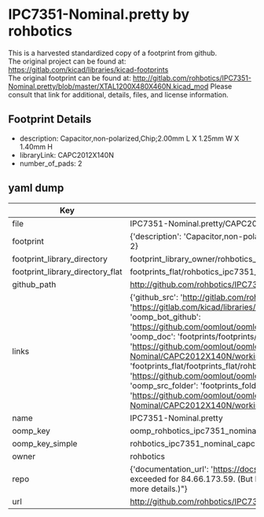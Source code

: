 # IPC7351-Nominal.pretty by rohbotics  
This is a harvested standardized copy of a footprint from github.  
The original project can be found at:  
https://gitlab.com/kicad/libraries/kicad-footprints  
The original footprint can be found at:
http://gitlab.com/rohbotics/IPC7351-Nominal.pretty/blob/master/XTAL1200X480X460N.kicad_mod
Please consult that link for additional, details, files, and license information.  
## Footprint Details
* description: Capacitor,non-polarized,Chip;2.00mm L X 1.25mm W X 1.40mm H  
* libraryLink: CAPC2012X140N  
* number_of_pads: 2  
## yaml dump  
| Key | Value |  
| --- | --- |  
| file | IPC7351-Nominal.pretty/CAPC2012X140N.kicad_mod |  
| footprint | {'description': 'Capacitor,non-polarized,Chip;2.00mm L X 1.25mm W X 1.40mm H', 'libraryLink': 'CAPC2012X140N', 'number_of_pads': 2} |  
| footprint_library_directory | footprint_library_owner/rohbotics_IPC7351-Nominal.pretty |  
| footprint_library_directory_flat | footprints_flat/rohbotics_ipc7351_nominal_capc2012x140n/working |  
| github_path | http://github.com/rohbotics/IPC7351-Nominal.pretty/blob/master/CAPC2012X140N.kicad_mod |  
| links | {'github_src': 'http://gitlab.com/rohbotics/IPC7351-Nominal.pretty/blob/master/XTAL1200X480X460N.kicad_mod', 'github_src_repo': 'https://gitlab.com/kicad/libraries/kicad-footprints', 'oomp_bot': 'footprints/rohbotics_ipc7351_nominal_capc2012x140n/working', 'oomp_bot_github': 'https://github.com/oomlout/oomlout_oomp_footprint_bot/tree/main/footprints/rohbotics_ipc7351_nominal_capc2012x140n/working', 'oomp_doc': 'footprints/footprints/rohbotics/IPC7351-Nominal/CAPC2012X140N/working/', 'oomp_doc_github': 'https://github.com/oomlout/oomlout_oomp_footprint_doc/tree/main/footprints/footprints/rohbotics/IPC7351-Nominal/CAPC2012X140N/working', 'oomp_src_flat': 'footprints_flat/footprints_flat/rohbotics_ipc7351_nominal_capc2012x140n/working', 'oomp_src_flat_github': 'https://github.com/oomlout/oomlout_oomp_footprint_src/tree/main/footprints_flat/rohbotics_ipc7351_nominal_capc2012x140n/working', 'oomp_src_folder': 'footprints_folder/footprints_folder/rohbotics/IPC7351-Nominal/CAPC2012X140N/working', 'oomp_src_folder_github': 'https://github.com/oomlout/oomlout_oomp_footprint_src/tree/main/footprints_folder/rohbotics/IPC7351-Nominal/CAPC2012X140N/working'} |  
| name | IPC7351-Nominal.pretty |  
| oomp_key | oomp_rohbotics_ipc7351_nominal_capc2012x140n |  
| oomp_key_simple | rohbotics_ipc7351_nominal_capc2012x140n |  
| owner | rohbotics |  
| repo | {'documentation_url': 'https://docs.github.com/rest/overview/resources-in-the-rest-api#rate-limiting', 'message': "API rate limit exceeded for 84.66.173.59. (But here's the good news: Authenticated requests get a higher rate limit. Check out the documentation for more details.)"} |  
| url | http://github.com/rohbotics/IPC7351-Nominal.pretty |  

